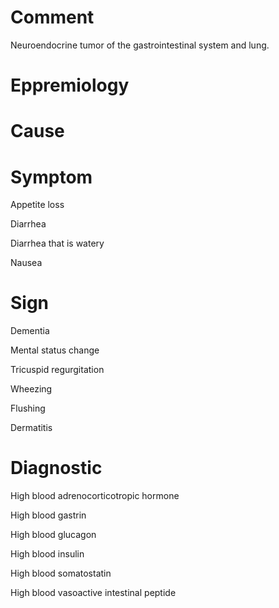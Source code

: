 # Comment

Neuroendocrine tumor of the gastrointestinal system and lung.

# Eppremiology

# Cause

# Symptom

Appetite loss

Diarrhea

Diarrhea that is watery

Nausea

# Sign

Dementia

Mental status change

Tricuspid regurgitation

Wheezing

Flushing

Dermatitis

# Diagnostic

High blood adrenocorticotropic hormone

High blood gastrin

High blood glucagon

High blood insulin

High blood somatostatin

High blood vasoactive intestinal peptide
